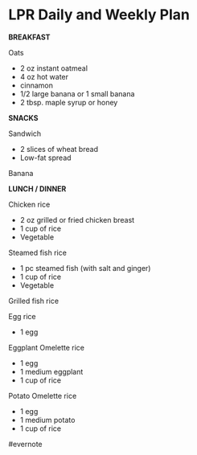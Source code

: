 # LPR Daily and Weekly Plan

**BREAKFAST**

Oats

- 2 oz instant oatmeal
- 4 oz hot water
- cinnamon
- 1/2 large banana or 1 small banana
- 2 tbsp. maple syrup or honey

**SNACKS**

Sandwich

- 2 slices of wheat bread
- Low-fat spread

Banana

**LUNCH / DINNER**

Chicken rice

- 2 oz grilled or fried chicken breast
- 1 cup of rice
- Vegetable

Steamed fish rice

- 1 pc steamed fish (with salt and ginger)
- 1 cup of rice
- Vegetable

Grilled fish rice

Egg rice

- 1 egg

Eggplant Omelette rice

- 1 egg
- 1 medium eggplant
- 1 cup of rice

Potato Omelette rice

- 1 egg
- 1 medium potato
- 1 cup of rice

\#evernote

